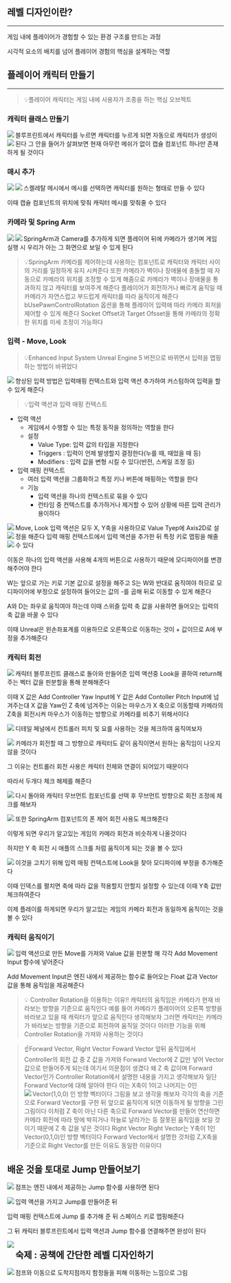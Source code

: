 <h2 id="레벨-디자인이란">레벨 디자인이란?</h2>
<hr />
<p>게임 내에 플레이어가 경험할 수 있는 환경 구조를 만드는 과정</p>
<p>시각적 요소의 배치를 넘어 플레이어 경험의 핵심을 설계하는 역할</p>
<h2 id="플레이어-캐릭터-만들기">플레이어 캐릭터 만들기</h2>
<hr />
<blockquote>
<p>💡플레이어 캐릭터는 게임 내에 사용자가 조종을 하는 핵심 오브젝트</p>
</blockquote>
<h3 id="캐릭터-클래스-만들기">캐릭터 클래스 만들기</h3>
<img align="left" src="https://velog.velcdn.com/images/gksrudtlr2/post/d199208f-e9c7-4953-bc76-341f6c788691/image.png" />

<p>블루프린트에서 캐릭터를 누르면 캐릭터를 누르게 되면 자동으로 캐릭터가 생성이 된다
<img align="left" src="https://velog.velcdn.com/images/gksrudtlr2/post/aa1a1230-1682-4f1d-b834-8be61205d3b2/image.png" />
그 안을 들어가 살펴보면 현재 아무런 메쉬가 없이 캡슐 컴포넌트 하나만 존재하게 될 것이다</p>
<h3 id="매시-추가">매시 추가</h3>
<img align="left" src="https://velog.velcdn.com/images/gksrudtlr2/post/3fbc3fff-0eaf-41fe-bb18-d6a3c2a6deab/image.png" />
<img align="left" src="https://velog.velcdn.com/images/gksrudtlr2/post/80dc7870-1d02-4c94-a535-8b2f9153d5b1/image.png" />


<p>스켈레탈 메시에서 메시를 선택하면 캐릭터를 원하는 형태로 만들 수 있다</p>
<p>이때 캡슐 컴포넌트의 위치에 맞춰 캐릭터 메시를 맞춰줄 수 있다</p>
<h3 id="카메라-및-spring-arm">카메라 및 Spring Arm</h3>
<img align="left" src="https://velog.velcdn.com/images/gksrudtlr2/post/1f1e55de-88b8-4bda-804e-12b4ea8afe45/image.png" />
<img align="left" src="https://velog.velcdn.com/images/gksrudtlr2/post/ec0be3df-7420-4902-9990-a0d427e3c08f/image.png" />


<p>SpringArm과 Camera를 추가하게 되면 플레이어 뒤에 카메라가 생기며 게임 실행 시 우리가 아는 그 화면으로 보일 수 있게 된다</p>
<blockquote>
<p>💡SpringArm
카메라를 제어하는데 사용하는 컴포넌트로 캐릭터와 캐릭터 사이의 거리를 일정하게 유지 시켜준다
또한 카메라가 벽이나 장애물에 충돌할 때 자동으로 카메라의 위치를 조정할 수 있게 해줌으로 카메라가 벽이나 장애물을 통과하지 않고 캐릭터를 보여주게 해준다
플레이어가 회전하거나 빠르게 움직일 때 카메라가 자연스럽고 부드럽게 캐릭터를 따라 움직이게 해준다
bUsePawnControlRotation 옵션을 통해 플레이어 입력애 따라 카메라 회저을 제어할 수 있게 해준다
Socket Offset과 Target Ofsset을 통해 카메라의 정확한 위치를 미세 조정이 가능하다</p>
</blockquote>
<h3 id="입력---move-look">입력 - Move, Look</h3>
<blockquote>
<p>💡Enhanced Input System
Unreal Engine 5 버전으로 바뀌면서 입력을 맵핑하는 방법이 바뀌었다</p>
</blockquote>
<img align="left" src="https://velog.velcdn.com/images/gksrudtlr2/post/fb15c748-9445-46d2-90ba-b88bd7a755aa/image.png" />
향상된 입력 방법은 입력매핑 컨텍스트와 입력 액션 추가하여 커스텀하여 입력을 할 수 있게 해준다

<blockquote>
<p>💡입력 액션과 입력 매핑 컨텍스트</p>
</blockquote>
<ul>
<li>입력 액션<ul>
<li>게임에서 수행할 수 있는 특정 동작을 정의하는 역할을 한다</li>
<li>설정<ul>
<li>Value Type: 입력 값의 타입을 지정한다</li>
<li>Triggers : 입력이 언제 발생할지 결정한다(누를 때, 때었을 때 등)</li>
<li>Modifiers : 입력 값을 변형 시킬 수 있다(반전, 스케일 조정 등)</li>
</ul>
</li>
</ul>
</li>
<li>입력 매핑 컨텍스트<ul>
<li>여러 입력 액션을 그룹화하고 특정 키나 버튼에 매핑하는 역할을 한다</li>
<li>기능<ul>
<li>입력 액션을 하나의 컨텍스트로 묶을 수 있다</li>
<li>런타임 중 컨텍스트를 추가하거나 제거할 수 있어 상황에 따른 입력 관리가 용이하다</li>
</ul>
</li>
</ul>
</li>
</ul>
<img align="left" src="https://velog.velcdn.com/images/gksrudtlr2/post/3c433592-c3d3-4db1-9376-aef4cf523462/image.png" />
Move, Look 입력 액션은 모두 X, Y축을 사용하므로 Value Tyep에 Axis2D로 설정을 해준다
<img align="left" src="https://velog.velcdn.com/images/gksrudtlr2/post/ca8a4059-0875-48f6-af00-455c3db55b56/image.png" />
입력 매핑 컨텍스트에서 입력 액션을 추가한 뒤 특정 키로 맵핑을 해줄 수 있다
<img align="left" src="https://velog.velcdn.com/images/gksrudtlr2/post/f44c32a2-e91f-4015-84ea-3204303e24a7/image.png" />

<p>이동은 하나의 입력 액션을 사용해 4개의 버튼으로 사용하기 때문에 모디파이어를 변경해주어야 한다</p>
<p>W는 앞으로 가는 키로 기본 값으로 설정을 해주고 S는 W와 반대로 움직여야 하므로 모디파이어에 부정으로 설정하여 들어오는 값의 -를 곱해 뒤로 이동할 수 있게 해준다</p>
<p>A와 D는 좌우로 움직여야 하는데 이때 스위즐 입력 축 값을 사용하면 들어오는 입력의 축 값을 바꿀 수 있다</p>
<p>이때 Unreal은 왼손좌표계를 이용하므로 오른쪽으로 이동하는 것이 + 값이므로 A에 부정을 추가해준다</p>
<h3 id="캐릭터-회전">캐릭터 회전</h3>
<img align="left" src="https://velog.velcdn.com/images/gksrudtlr2/post/7f7f8082-3c89-44b7-8923-072be1b8dc9a/image.png" />


<p>캐릭터 블루프린트 클래스로 돌아와 만들어준 입력 액션중 Look을 콜하여 return해주는 벡터 값을 핀분할을 통해 분해해준다</p>
<p>이때 X 값은 Add Controller Yaw Input에 Y 값은 Add Contoller Pitch Input에 넘겨주는대 X 값을 Yaw인 Z 축에 넘겨주는 이유는 마우스가 X 축으로 이동할때 카메라의 Z축을 회전시켜 마우스가 이동하는 방향으로 카메라를 비추기 위해서이다</p>
<img align="left" src="https://velog.velcdn.com/images/gksrudtlr2/post/149bba73-b7ee-40ac-8b39-b0f8b983ef1f/image.png" />


<p>디테일 페널에서 컨트롤러 피치 및 요를 사용하는 것을 체크하여 움직여보자</p>
<img align="left" src="https://velog.velcdn.com/images/gksrudtlr2/post/cdfccbb2-25ff-4343-89cd-15819051195d/image.png" />


<p>카메라가 회전할 때 그 방향으로 캐릭터도 같이 움직이면서 원하는 움직임이 나오지 않을 것이다</p>
<p>그 이유는 컨트롤러 회전 사용은 캐릭터 전체와 연결이 되어있기 때문이다</p>
<p>따라서 두개다 체크 해제를 해준다</p>
<img align="left" src="https://velog.velcdn.com/images/gksrudtlr2/post/563dc440-456c-4b9a-ac38-fb9565ef5dc6/image.png" />

<p>다시 돌아와 캐릭터 무브먼트 컴포넌트를 선택 후 무브먼트 방향으로 회전 조정에 체크를 해보자</p>
<img align="left" src="https://velog.velcdn.com/images/gksrudtlr2/post/b20875a3-0903-45aa-8803-ba2735ff3c99/image.png" />


<p>또한 SpringArm 컴포넌트의 폰 제어 회전 사용도 체크해준다</p>
<p>이렇게 되면 우리가 알고있는 게임의 카메라 회전과 비슷하게 나올것이다</p>
<p>하지만 Y 축 회전 시 애플의 스크롤 처럼 움직이게 되는 것을 볼 수 있다</p>
<img align="left" src="https://velog.velcdn.com/images/gksrudtlr2/post/4f95e935-f66c-4625-a14c-34c9bc9bf38d/image.png" />

<p>이것을 고치기 위해 입력 매핑 컨텍스트에 Look을 찾아 모디파이에 부정을 추가해준다</p>
<p>이때 인덱스를 펼치면 축에 따라 값을 적용할지 안할지 설정할 수 있는데 이때 Y축 값만 체크하여준다</p>
<p>이제 플레이를 하게되면 우리가 알고있는 게임의 카메라 회전과 동일하게 움직이는 것을 볼 수 있다</p>
<h3 id="캐릭터-움직이기">캐릭터 움직이기</h3>
<img align="left" src="https://velog.velcdn.com/images/gksrudtlr2/post/f5bc0bc3-504d-494c-827f-4c68d7474f5c/image.png" />


<p>입력 액션으로 만든 Move를 가져와 Value 값을 핀분할 해 각각 Add Movement Input 함수에 넣어준다</p>
<p>Add Movement Input은 엔진 내에서 제공하는 함수로 들어오는 Float 값과 Vector 값을 통해 움직임을 제공해준다</p>
<blockquote>
<p>💡
Controller Rotation을 이용하는 이유!!
캐릭터의 움직임은 카메라가 현재 바라보는 방향을 기준으로 움직인다
예를 들어 카메라가 플레이어의 오른쪽 방향을 바라보고 있을 때 캐릭터가 앞으로 움직인다 생각해보자
그러면 캐릭터는 카메라가 바라보는 방향을 기준으로 회전하여 움직일 것이다
이러한 기능을 위해 Controller Rotation을 가져와 사용하는 것이다</p>
</blockquote>
<blockquote>
<p>☝Forward Vector, Right Vector
Foward Vector
앞뒤 움직임에서 Controller의 회전 값 중 Z 값을 가져와 Forward Vector에 Z 값만 넣어 Vector 값으로 만들어주게 되는데 여기서 의문점이 생겼다
왜 Z 축 값이며 Forward Vector인가
Controller Rotation에서 설명한 내용을 가지고 생각해보자
일단 Forward Vector에 대해 알아야 한다
이는 X축이 1이고 나머지는 0인 Vector(1,0,0) 인 방향 벡터이다
<img align="left" src="https://velog.velcdn.com/images/gksrudtlr2/post/dad2272f-0f9a-48f5-86d1-0c5d5682d132/image.png" />
그림을 보고 생각을 해보자 각각의 축을 기준으로 Forward Vector를 구한 뒤 앞으로 움직이게 되면 이동하게 될 방향을 그린 그림이다
이처럼 Z 축이 아닌 다른 축으로 Forward Vector를 만들어 연산하면 카메라 회전에 따라 땅에 박히거나 하늘로 날라가는 등 잘못된 움직임을 보일 것이기 때문에 Z 축 값을 넣은 것이다
Right Vector
Right Vector는 Y축이 1인 Vector(0,1,0)인 방향 벡터이다
Forward Vector에서 설명한 것처럼 Z,X축을 기준으로 Right Vector를 만든 이유도 동일한 이유이다</p>
</blockquote>
<h2 id="배운-것을-토대로-jump-만들어보기">배운 것을 토대로 Jump 만들어보기</h2>
<img align="left" src="https://velog.velcdn.com/images/gksrudtlr2/post/5058c470-5866-48f9-ad8d-af56a6e949a0/image.png" />

<p>점프는 엔진 내에서 제공하는 Jump 함수를 사용하면 된다</p>
<img align="left" src="https://velog.velcdn.com/images/gksrudtlr2/post/92807d87-7612-4f6f-ae03-714ec9544575/image.png" />

<p>입력 액션을 가지고 Jump를 만들어준 뒤</p>
<p>입력 매핑 컨텍스트에 Jump 를 추가해 준 뒤 스페이스 키로 맵핑해준다</p>
<p>그 뒤 캐릭터 블루프린트에서 입력 액션과 Jump 함수를 연결해주면 완성이 된다</p>
<img align="left" src="https://velog.velcdn.com/images/gksrudtlr2/post/7651b739-4ff4-419d-94ee-f2e72d492665/image.png" />

<h2 id="숙제--공책에-간단한-레벨-디자인하기">숙제 : 공책에 간단한 레벨 디자인하기</h2>
<img align="left" src="https://velog.velcdn.com/images/gksrudtlr2/post/dac82e8c-3d78-4141-9b95-ad99ebdbadec/image.png" />

<p>점프와 이동으로 도착지점까지 함정들을 피해 이동하는 느낌으로 그림</p>